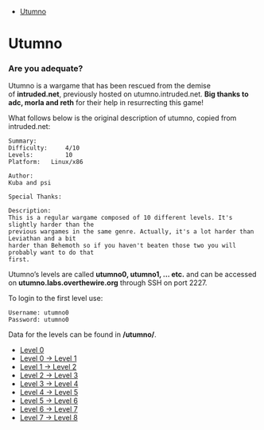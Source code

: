 - [Utumno](https://overthewire.org/wargames/utumno)
# Utumno

### Are you adequate?

Utumno is a wargame that has been rescued from the demise of **intruded.net**, previously hosted on utumno.intruded.net. **Big thanks to adc, morla and reth** for their help in resurrecting this game!

What follows below is the original description of utumno, copied from intruded.net:

```
Summary:
Difficulty:     4/10
Levels:         10
Platform:   Linux/x86

Author:
Kuba and psi

Special Thanks:

Description:
This is a regular wargame composed of 10 different levels. It's slightly harder than the
previous wargames in the same genre. Actually, it's a lot harder than Leviathan and a bit
harder than Behemoth so if you haven't beaten those two you will probably want to do that
first.
```

Utumno’s levels are called **utumno0, utumno1, … etc.** and can be accessed on **utumno.labs.overthewire.org** through SSH on port 2227.

To login to the first level use:

```
Username: utumno0
Password: utumno0
```

Data for the levels can be found in **/utumno/**.
- [Level 0](https://overthewire.org/wargames/utumno/utumno0.html)
- [Level 0 → Level 1](https://overthewire.org/wargames/utumno/utumno1.html)
- [Level 1 → Level 2](https://overthewire.org/wargames/utumno/utumno2.html)
- [Level 2 → Level 3](https://overthewire.org/wargames/utumno/utumno3.html)
- [Level 3 → Level 4](https://overthewire.org/wargames/utumno/utumno4.html)
- [Level 4 → Level 5](https://overthewire.org/wargames/utumno/utumno5.html)
- [Level 5 → Level 6](https://overthewire.org/wargames/utumno/utumno6.html)
- [Level 6 → Level 7](https://overthewire.org/wargames/utumno/utumno7.html)
- [Level 7 → Level 8](https://overthewire.org/wargames/utumno/utumno8.html)


